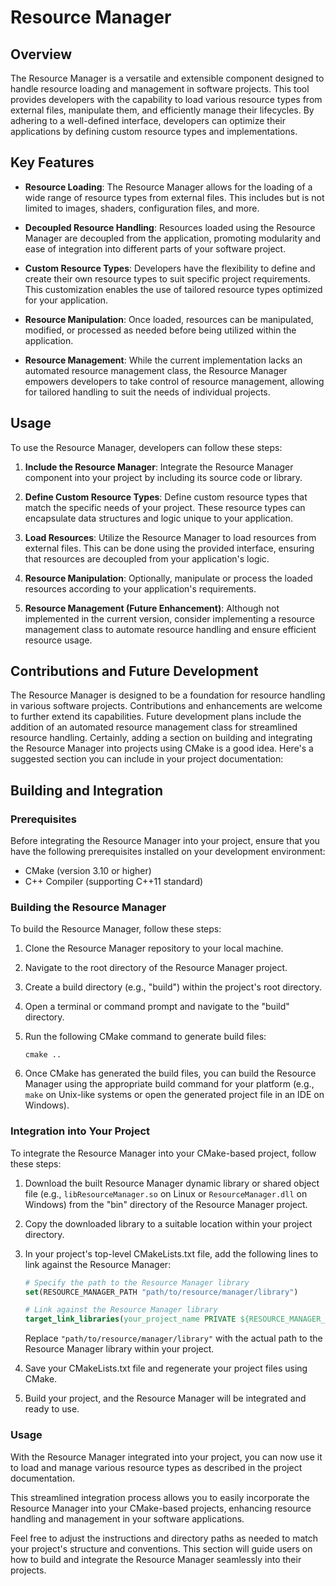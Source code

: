 # Resource Manager

## Overview

The Resource Manager is a versatile and extensible component designed to handle resource loading and management in software projects. This tool provides developers with the capability to load various resource types from external files, manipulate them, and efficiently manage their lifecycles. By adhering to a well-defined interface, developers can optimize their applications by defining custom resource types and implementations.

## Key Features

- **Resource Loading**: The Resource Manager allows for the loading of a wide range of resource types from external files. This includes but is not limited to images, shaders, configuration files, and more.

- **Decoupled Resource Handling**: Resources loaded using the Resource Manager are decoupled from the application, promoting modularity and ease of integration into different parts of your software project.

- **Custom Resource Types**: Developers have the flexibility to define and create their own resource types to suit specific project requirements. This customization enables the use of tailored resource types optimized for your application.

- **Resource Manipulation**: Once loaded, resources can be manipulated, modified, or processed as needed before being utilized within the application.

- **Resource Management**: While the current implementation lacks an automated resource management class, the Resource Manager empowers developers to take control of resource management, allowing for tailored handling to suit the needs of individual projects.

## Usage

To use the Resource Manager, developers can follow these steps:

1. **Include the Resource Manager**: Integrate the Resource Manager component into your project by including its source code or library.

2. **Define Custom Resource Types**: Define custom resource types that match the specific needs of your project. These resource types can encapsulate data structures and logic unique to your application.

3. **Load Resources**: Utilize the Resource Manager to load resources from external files. This can be done using the provided interface, ensuring that resources are decoupled from your application's logic.

4. **Resource Manipulation**: Optionally, manipulate or process the loaded resources according to your application's requirements.

5. **Resource Management (Future Enhancement)**: Although not implemented in the current version, consider implementing a resource management class to automate resource handling and ensure efficient resource usage.

## Contributions and Future Development

The Resource Manager is designed to be a foundation for resource handling in various software projects. Contributions and enhancements are welcome to further extend its capabilities. Future development plans include the addition of an automated resource management class for streamlined resource handling.
Certainly, adding a section on building and integrating the Resource Manager into projects using CMake is a good idea. Here's a suggested section you can include in your project documentation:

## Building and Integration

### Prerequisites

Before integrating the Resource Manager into your project, ensure that you have the following prerequisites installed on your development environment:

- CMake (version 3.10 or higher)
- C++ Compiler (supporting C++11 standard)

### Building the Resource Manager

To build the Resource Manager, follow these steps:

1. Clone the Resource Manager repository to your local machine.

2. Navigate to the root directory of the Resource Manager project.

3. Create a build directory (e.g., "build") within the project's root directory.

4. Open a terminal or command prompt and navigate to the "build" directory.

5. Run the following CMake command to generate build files:
   
   ```
   cmake ..
   ```

6. Once CMake has generated the build files, you can build the Resource Manager using the appropriate build command for your platform (e.g., `make` on Unix-like systems or open the generated project file in an IDE on Windows).

### Integration into Your Project

To integrate the Resource Manager into your CMake-based project, follow these steps:

1. Download the built Resource Manager dynamic library or shared object file (e.g., `libResourceManager.so` on Linux or `ResourceManager.dll` on Windows) from the "bin" directory of the Resource Manager project.

2. Copy the downloaded library to a suitable location within your project directory.

3. In your project's top-level CMakeLists.txt file, add the following lines to link against the Resource Manager:

   ```cmake
   # Specify the path to the Resource Manager library
   set(RESOURCE_MANAGER_PATH "path/to/resource/manager/library")

   # Link against the Resource Manager library
   target_link_libraries(your_project_name PRIVATE ${RESOURCE_MANAGER_PATH})
   ```

   Replace `"path/to/resource/manager/library"` with the actual path to the Resource Manager library within your project.

4. Save your CMakeLists.txt file and regenerate your project files using CMake.

5. Build your project, and the Resource Manager will be integrated and ready to use.

### Usage

With the Resource Manager integrated into your project, you can now use it to load and manage various resource types as described in the project documentation.

This streamlined integration process allows you to easily incorporate the Resource Manager into your CMake-based projects, enhancing resource handling and management in your software applications.

Feel free to adjust the instructions and directory paths as needed to match your project's structure and conventions. This section will guide users on how to build and integrate the Resource Manager seamlessly into their projects.